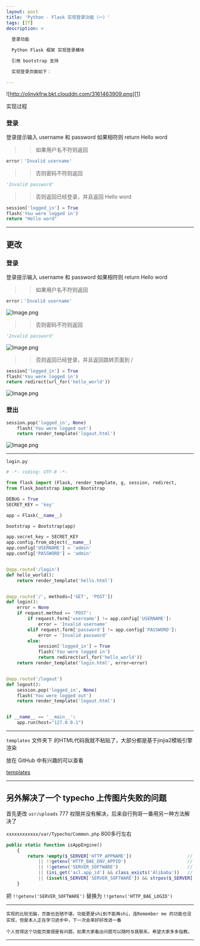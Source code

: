 ```yaml
---
layout: post
title: 'Python - Flask 实现登录功能（一）'
tags: [IT]
description: >
  
  登录功能

  Python Flask 框架 实现登录模块

  引用 bootstrap 支持

  实现登录页面如下：

---
```


<!--more-->

![http://olinvkfrw.bkt.clouddn.com/3161463909.png][1]



实现过程

### 登录
登录提示输入 username 和 password 如果相符则 return Hello word



>> 如果用户名不符则返回
```python
error：'Invalid username'
```

>> 否则密码不符则返回

```python
'Invalid password'
```
     
>> 否则返回已经登录，并且返回 Hello word 

```python
session['logged_in'] = True
flash('You were logged in')
return "Hello word"
```


----------


## 更改

### 登录

登录提示输入 username 和 password 如果相符则 return Hello word

>> 如果用户名不符则返回
```python
error：'Invalid username'
```
![Image.png][2]

>> 否则密码不符则返回
```python
'Invalid password'
```
![Image.png][3]

>>否则返回已经登录，并且返回跳转页面到 / 


```python
session['logged_in'] = True
flash('You were logged in')
return redirect(url_for('hello_world'))
```


![Image.png][4]

### 登出

```python
session.pop('logged_in', None)
    flash('You were logged out')
    return render_template('logout.html')

```
![Image.png][5]

----------


`login.py`

```python
# -*- coding: UTF-8 -*-

from flask import (Flask, render_template, g, session, redirect,                            url_for,request, flash)
from flask_bootstrap import Bootstrap

DEBUG = True
SECRET_KEY = 'key'

app = Flask(__name__)

bootstrap = Bootstrap(app)

app.secret_key = SECRET_KEY
app.config.from_object(__name__)
app.config['USERNAME'] = 'admin'
app.config['PASSWORD'] = 'admin'


@app.route('/login')
def hello_world():
    return render_template('hello.html')


@app.route('/', methods=['GET', 'POST'])
def login():
    error = None
    if request.method == 'POST':
        if request.form['username'] != app.config['USERNAME']:
            error = 'Invalid username'
        elif request.form['password'] != app.config['PASSWORD']:
            error = 'Invalid password'
        else:
            session['logged_in'] = True
            flash('You were logged in')
            return redirect(url_for('hello_world'))
    return render_template('login.html', error=error)


@app.route('/logout')
def logout():
    session.pop('logged_in', None)
    flash('You were logged out')
    return render_template('logout.html')


if __name__ == '__main__':
    app.run(host="127.0.0.1")

```


----------


`templates` 文件夹下 的HTML代码我就不粘贴了，大部分都是基于jinjia2模板引擎渲染

放在 GitHub 中有兴趣的可以查看

[templates][6]


----------

## 另外解决了一个 typecho 上传图片失败的问题

首先更改 `usr/uploads` 777 权限并没有解决，后来自行狗哥一番用另一种方法解决了

`xxxxxxxxxxxx/var/Typecho/Common.php` 800多行左右

```php
public static function isAppEngine()
    {
        return !empty($_SERVER['HTTP_APPNAME'])                     // SAE
            || !!getenv('HTTP_BAE_ENV_APPID')                       // BAE
            || !!getenv('SERVER_SOFTWARE')                          // BAE 3.0
            || (ini_get('acl.app_id') && class_exists('Alibaba'))   // ACE
            || (isset($_SERVER['SERVER_SOFTWARE']) && strpos($_SERVER['SERVER_SOFTWARE'],'Google App Engine') !== false) // GAE;
    }

```

把 `!!getenv('SERVER_SOFTWARE')`  替换为  `!!getenv('HTTP_BAE_LOGID')` 


----------


``实现的比较无脑，页面也丑陋不堪，功能更是shi到不能再shi，连Remember me 的功能也没实现，但是本人正在学习进步中，下一次会来好好改进一番``

``个人觉得这个功能页面很是有问题，如果大家看出问题可以随时与我联系，希望大家多多指教。``


----------



  [1]: http://olinvkfrw.bkt.clouddn.com/3161463909.png
  [2]: http://olinvkfrw.bkt.clouddn.com/3402190077.png
  [3]: http://olinvkfrw.bkt.clouddn.com/1609114575.png
  [4]: http://olinvkfrw.bkt.clouddn.com/2363088965.png
  [5]: http://olinvkfrw.bkt.clouddn.com/592405647.png
  [6]: https://github.com/lmy1223/python_test_code/tree/master/flask_test/login-flask-bootstrap-test/templates